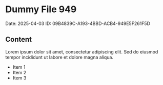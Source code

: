 # Dummy File 949

Date: 2025-04-03
ID: 09B4839C-A193-4BBD-ACB4-949E5F261F5D

## Content

Lorem ipsum dolor sit amet, consectetur adipiscing elit.
Sed do eiusmod tempor incididunt ut labore et dolore magna aliqua.

* Item 1
* Item 2
* Item 3
